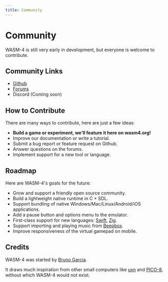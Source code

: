 ```yaml
---
title: Community
---
```


# Community

WASM-4 is still very early in development, but everyone is welcome to contribute.

## Community Links

- [Github](https://github.com/aduros/wasm4)
- [Forums](https://github.com/aduros/wasm4/discussions)
- Discord (Coming soon)

## How to Contribute

There are many ways to contribute, here are just a few ideas:

- **Build a game or experiment, we'll feature it here on wasm4.org!**
- Improve our documentation or write a tutorial.
- Submit a bug report or feature request on Github.
- Answer questions on the forums.
- Implement support for a new tool or language.

## Roadmap

Here are WASM-4's goals for the future:

- Grow and support a friendly open source community.
- Build a lightweight native runtime in C + SDL.
- Support bundling of native Windows/Mac/Linux/Android/iOS applications.
- Add a pause button and options menu to the emulator.
- First-class support for new languages: [Swift](https://swiftwasm.org/),
  [Zig](https://ziglang.org/).
- Support importing and playing music from [Beepbox](https://www.beepbox.co).
- Improve responsiveness of the virtual gamepad on mobile.

## Credits

WASM-4 was started by [Bruno Garcia](https://aduros.com).

It draws much inspiration from other small computers like
[uxn](https://wiki.xxiivv.com/site/uxn.html) and [PICO-8](https://www.lexaloffle.com/pico-8.php),
without which WASM-4 would not exist.
